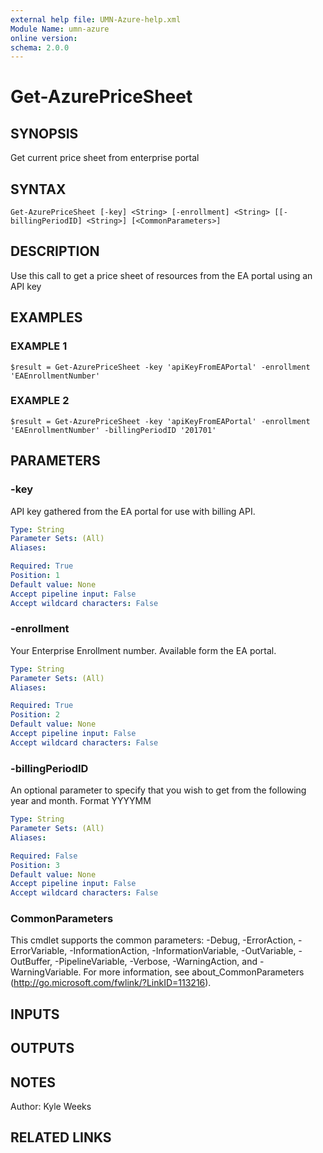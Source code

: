```yaml
---
external help file: UMN-Azure-help.xml
Module Name: umn-azure
online version:
schema: 2.0.0
---
```


# Get-AzurePriceSheet

## SYNOPSIS
Get current price sheet from enterprise portal

## SYNTAX

```
Get-AzurePriceSheet [-key] <String> [-enrollment] <String> [[-billingPeriodID] <String>] [<CommonParameters>]
```

## DESCRIPTION
Use this call to get a price sheet of resources from the EA portal using an API key

## EXAMPLES

### EXAMPLE 1
```
$result = Get-AzurePriceSheet -key 'apiKeyFromEAPortal' -enrollment 'EAEnrollmentNumber'
```

### EXAMPLE 2
```
$result = Get-AzurePriceSheet -key 'apiKeyFromEAPortal' -enrollment 'EAEnrollmentNumber' -billingPeriodID '201701'
```

## PARAMETERS

### -key
API key gathered from the EA portal for use with billing API.

```yaml
Type: String
Parameter Sets: (All)
Aliases:

Required: True
Position: 1
Default value: None
Accept pipeline input: False
Accept wildcard characters: False
```

### -enrollment
Your Enterprise Enrollment number.
Available form the EA portal.

```yaml
Type: String
Parameter Sets: (All)
Aliases:

Required: True
Position: 2
Default value: None
Accept pipeline input: False
Accept wildcard characters: False
```

### -billingPeriodID
An optional parameter to specify that you wish to get from the following year and month.
Format YYYYMM

```yaml
Type: String
Parameter Sets: (All)
Aliases:

Required: False
Position: 3
Default value: None
Accept pipeline input: False
Accept wildcard characters: False
```

### CommonParameters
This cmdlet supports the common parameters: -Debug, -ErrorAction, -ErrorVariable, -InformationAction, -InformationVariable, -OutVariable, -OutBuffer, -PipelineVariable, -Verbose, -WarningAction, and -WarningVariable.
For more information, see about_CommonParameters (http://go.microsoft.com/fwlink/?LinkID=113216).

## INPUTS

## OUTPUTS

## NOTES
Author: Kyle Weeks

## RELATED LINKS
